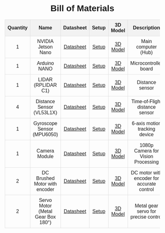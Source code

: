 <html lang="en">
<head>
    <meta charset="UTF-8">
    <meta name="viewport" content="width=device-width, initial-scale=1.0">
    <title>Bill of Materials</title>
    <style>
        body {
            font-family: Arial, sans-serif;
            margin: 20px;
        }
        h1 {
            text-align: center;
        }
        table {
            width: 100%;
            border-collapse: collapse;
            margin: 20px 0;
        }
        th, td {
            border: 1px solid #ddd;
            padding: 8px;
            text-align: center;
        }
        th {
            background-color: #f2f2f2;
        }
        img {
            max-width: 100px;
            height: auto;
        }
    </style>
</head>
<body>
    <h1>Bill of Materials</h1>
    <table>
        <thead>
            <tr>
                <th>Quantity</th>
                <th>Name</th>
                <th>Datasheet</th>
                <th>Setup</th>
                <th>3D Model</th>
                <th>Description</th>
                <th>Image</th>
            </tr>
        </thead>
        <tbody>
            <tr>
                <td>1</td>
                <td>NVIDIA Jetson Nano</td>
                <td><a href="https://developer.nvidia.com/embedded/dlc/jetson-nano-developer-kit">Datasheet</a></td>
                <td><a href="https://docs.nvidia.com/jetson/archives/r32.4/Jetson_Nano_Developer_Kit_Users_Guide.pdf">Setup</a></td>
                <td><a href="https://developer.nvidia.com/embedded/learn/jetson-nano-3d-models">3D Model</a></td>
                <td>Main computer (Hub)</td>
                <td><img src="https://developer.nvidia.com/blog/wp-content/uploads/2019/03/Jetson-Nano_3QTR-Front_Left-1920px.png" alt="JETSON NANO"></td>
            </tr>
            <tr>
                <td>1</td>
                <td>Arduino NANO</td>
                <td><a href="https://store.arduino.cc/products/arduino-nano">Datasheet</a></td>
                <td><a href="https://store.arduino.cc/products/arduino-nano">Setup</a></td>
                <td><a href="https://grabcad.com/library/arduino-nano-10">3D Model</a></td>
                <td>Microcontroller board</td>
                <td><img src="https://store-usa.arduino.cc/usa/images/products/ABX00087_iso_both.jpg" alt="Arduino NANO"></td>
            </tr>
            <tr>
                <td>1</td>
                <td>LIDAR (RPLIDAR C1)</td>
                <td><a href="https://www.slamtec.com/en/SLAMTEC-RPLIDAR">Datasheet</a></td>
                <td><a href="https://github.com/Slamtec/RPLIDAR_SDK">Setup</a></td>
                <td><a href="https://grabcad.com/library/slamtec-rplidar-1">3D Model</a></td>
                <td>Distance sensor</td>
                <td><img src="https://d229kd5ey79jzj.cloudfront.net/3157/images/3157_1_M.png?20240815085137" alt="LIDAR"></td>
            </tr>
            <tr>
                <td>4</td>
                <td>Distance Sensor (VL53L1X)</td>
                <td><a href="https://www.st.com/resource/en/datasheet/vl53l1x.pdf">Datasheet</a></td>
                <td><a href="https://www.st.com/en/imaging-and-photonics-solutions/vl53l1x.html">Setup</a></td>
                <td><a href="https://grabcad.com/library/vl53l1x">3D Model</a></td>
                <td>Time-of-Flight distance sensor</td>
                <td><img src="https://holybro.com/cdn/shop/products/19004_1_1080x.jpg?v=1681882471" alt="VL53L1X"></td>
            </tr>
            <tr>
                <td>1</td>
                <td>Gyroscope Sensor (MPU6050)</td>
                <td><a href="https://invensense.tdk.com/products/motion-tracking/6-axis/mpu-6050/">Datasheet</a></td>
                <td><a href="https://invensense.tdk.com/developers/arduino-library/">Setup</a></td>
                <td><a href="https://grabcad.com/library/mpu6050">3D Model</a></td>
                <td>6-axis motion tracking device</td>
                <td><img src="https://microcell.ma/wp-content/uploads/2024/02/ori-module-6-dof-sen-mpu6050-31492.jpg" alt="MPU6050"></td>
            </tr>
            <tr>
                <td>1</td>
                <td>Camera Module</td>
                <td><a href="https://www.arducam.com/raspberry-pi-camera/">Datasheet</a></td>
                <td><a href="https://www.arducam.com/raspberry-pi-camera/">Setup</a></td>
                <td><a href="https://grabcad.com/library/arducam-raspberry-pi-camera">3D Model</a></td>
                <td>1080p Camera for Vision Processing</td>
                <td><img src="https://www.arducam.com/wp-content/uploads/2020/02/arducam-ov5647-mini-camera.jpg" alt="Camera Module"></td>
            </tr>
            <tr>
                <td>2</td>
                <td>DC Brushed Motor with encoder</td>
                <td><a href="https://www.pololu.com/product/1447">Datasheet</a></td>
                <td><a href="https://www.pololu.com/docs/0J15">Setup</a></td>
                <td><a href="https://grabcad.com/library/pololu-37d-mm-metal-geared-dc-motor-with-encoder-1">3D Model</a></td>
                <td>DC motor with encoder for accurate control</td>
                <td><img src="https://www.pololu.com/file/download/37D.jpg?file_id=0J8083" alt="DC Motor"></td>
            </tr>
            <tr>
                <td>2</td>
                <td>Servo Motor (Metal Gear Box 180°)</td>
                <td><a href="https://www.servocity.com/servos/metal-gear-servos/">Datasheet</a></td>
                <td><a href="https://www.servocity.com/servos/metal-gear-servos/">Setup</a></td>
                <td><a href="https://grabcad.com/library/servo-motor-1">3D Model</a></td>
                <td>Metal gear servo for precise control</td>
                <td><img src="https://shop4makers.com/wp-content/uploads/2021/09/servo-motor.jpg" alt="Servo Motor"></td>
            </tr>
        </tbody>
    </table>
</body>
</html>
